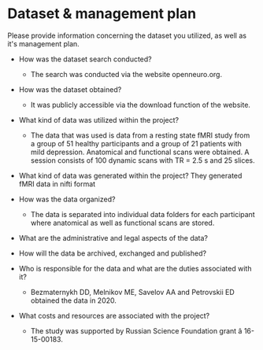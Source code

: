 # Dataset & management plan

Please provide information concerning the dataset you utilized, as well as it's management plan.

* How was the dataset search conducted?
  * The search was conducted via the website openneuro.org.

* How was the dataset obtained?
  * It was publicly accessible via the download function of the website.

* What kind of data was utilized within the project?
  * The data that was used is data from a resting state fMRI study from a group of 51 healthy participants and a group of 21 patients with mild depression. Anatomical and functional scans were obtained. A session consists of 100 dynamic scans with TR = 2.5 s and 25 slices. 

* What kind of data was generated within the project?
They generated fMRI data in nifti format

* How was the data organized?
  * The data is separated into individual data folders for each participant where anatomical as well as functional scans are stored.  

* What are the administrative and legal aspects of the data?

* How will the data be archived, exchanged and published?

* Who is responsible for the data and what are the duties associated with it?
  * Bezmaternykh DD, Melnikov ME, Savelov AA and Petrovskii ED obtained the data in 2020.

* What costs and resources are associated with the project?

  * The study was supported by Russian Science Foundation grant â 16-15-00183.
